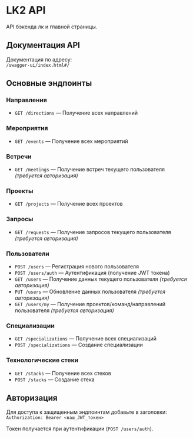# LK2 API

API бэкенда лк и главной страницы.

## Документация API

Документация по адресу:  
`/swagger-ui/index.html#/`

## Основные эндпоинты

### Направления
- `GET /directions` — Получение всех направлений

### Мероприятия
- `GET /events` — Получение всех мероприятий

### Встречи
- `GET /meetings` — Получение встреч текущего пользователя *(требуется авторизация)*

### Проекты
- `GET /projects` — Получение всех проектов

### Запросы
- `GET /requests` — Получение запросов текущего пользователя *(требуется авторизация)*

### Пользователи
- `POST /users` — Регистрация нового пользователя
- `POST /users/auth` — Аутентификация (получение JWT токена)
- `GET /users` — Получение данных текущего пользователя *(требуется авторизация)*
- `PUT /users` — Обновление данных пользователя *(требуется авторизация)*
- `GET /users/my` — Получение проектов/команд/направлений пользователя *(требуется авторизация)*

### Специализации
- `GET /specializations` — Получение всех специализаций
- `POST /specializations` — Создание специализации

### Технологические стеки
- `GET /stacks` — Получение всех стеков
- `POST /stacks` — Создание стека

## Авторизация

Для доступа к защищенным эндпоинтам добавьте в заголовки:  
`Authorization: Bearer <ваш_JWT_токен>`

Токен получается при аутентификации (`POST /users/auth`).